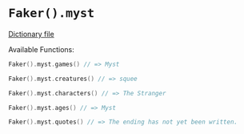 # `Faker().myst`

[Dictionary file](../src/main/resources/locales/en/myst.yml)

Available Functions:  
```kotlin
Faker().myst.games() // => Myst

Faker().myst.creatures() // => squee

Faker().myst.characters() // => The Stranger

Faker().myst.ages() // => Myst

Faker().myst.quotes() // => The ending has not yet been written.
```
